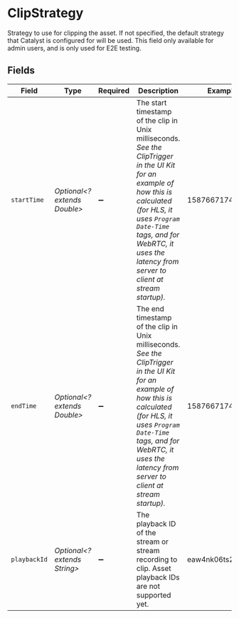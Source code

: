 # ClipStrategy

Strategy to use for clipping the asset. If not specified, the default strategy that Catalyst is configured for will be used. This field only available for admin users, and is only used for E2E testing.


## Fields

| Field                                                                                                                                                                                                                                                        | Type                                                                                                                                                                                                                                                         | Required                                                                                                                                                                                                                                                     | Description                                                                                                                                                                                                                                                  | Example                                                                                                                                                                                                                                                      |
| ------------------------------------------------------------------------------------------------------------------------------------------------------------------------------------------------------------------------------------------------------------ | ------------------------------------------------------------------------------------------------------------------------------------------------------------------------------------------------------------------------------------------------------------ | ------------------------------------------------------------------------------------------------------------------------------------------------------------------------------------------------------------------------------------------------------------ | ------------------------------------------------------------------------------------------------------------------------------------------------------------------------------------------------------------------------------------------------------------ | ------------------------------------------------------------------------------------------------------------------------------------------------------------------------------------------------------------------------------------------------------------ |
| `startTime`                                                                                                                                                                                                                                                  | *Optional<? extends Double>*                                                                                                                                                                                                                                 | :heavy_minus_sign:                                                                                                                                                                                                                                           | The start timestamp of the clip in Unix milliseconds. _See the ClipTrigger in the UI Kit for an example of how this is calculated (for HLS, it uses `Program Date-Time` tags, and for WebRTC, it uses the latency from server to client at stream startup)._ | 1587667174725                                                                                                                                                                                                                                                |
| `endTime`                                                                                                                                                                                                                                                    | *Optional<? extends Double>*                                                                                                                                                                                                                                 | :heavy_minus_sign:                                                                                                                                                                                                                                           | The end timestamp of the clip in Unix milliseconds. _See the ClipTrigger in the UI Kit for an example of how this is calculated (for HLS, it uses `Program Date-Time` tags, and for WebRTC, it uses the latency from server to client at stream startup)._   | 1587667174725                                                                                                                                                                                                                                                |
| `playbackId`                                                                                                                                                                                                                                                 | *Optional<? extends String>*                                                                                                                                                                                                                                 | :heavy_minus_sign:                                                                                                                                                                                                                                           | The playback ID of the stream or stream recording to clip. Asset playback IDs are not supported yet.                                                                                                                                                         | eaw4nk06ts2d0mzb                                                                                                                                                                                                                                             |